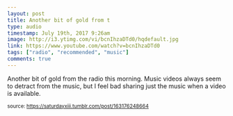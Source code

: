 ```yaml
---
layout: post
title: Another bit of gold from t
type: audio
timestamp: July 19th, 2017 9:26am
image: http://i3.ytimg.com/vi/bcnIhzaDTd0/hqdefault.jpg
link: https://www.youtube.com/watch?v=bcnIhzaDTd0
tags: ["radio", "recommended", "music"]
comments: true
---
```

    
Another bit of gold from the radio this morning.
Music videos always seem to detract from the music, but I feel bad sharing just the music when a video is available.
 
  
<small>source: https://saturdayxiii.tumblr.com/post/163176248664</small>